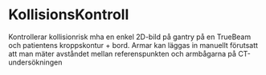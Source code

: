 # KollisionsKontroll

Kontrollerar kollisionrisk mha en enkel 2D-bild på gantry på en TrueBeam och patientens kroppskontur + bord. Armar kan läggas in manuellt förutsatt att man mäter avståndet mellan referenspunkten och armbågarna på CT-undersökningen
